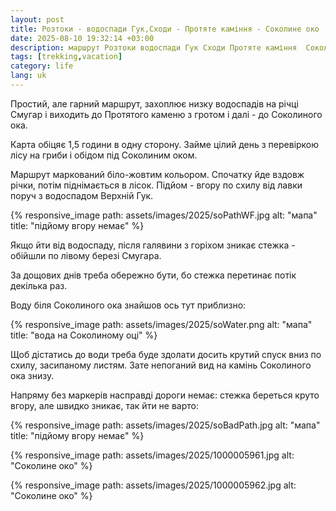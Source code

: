 ```yaml
---
layout: post
title: Розтоки - водоспади Гук,Сходи - Протяте каміння - Соколине око
date: 2025-08-10 19:32:14 +03:00
description: маршрут Розтоки водоспади Гук Сходи Протяте каміння  Соколине око Карпати
tags: [trekking,vacation]
category: life
lang: uk
---
```


Простий, але гарний маршрут, захоплює низку водоспадів на річці Смугар і виходить до Протятого каменю з гротом і далі - до Соколиного ока.

Карта обіцяє 1,5 години в одну сторону.
Займе цілий день з перевіркою лісу на гриби і обідом під Соколиним оком.

Маршрут маркований біло-жовтим кольором. 
Спочатку йде вздовж річки, потім піднімається в лісок.
Підйом - вгору по схилу від лавки поруч з водоспадом Верхній Гук.

{% responsive_image path: assets/images/2025/soPathWF.jpg alt: "мапа" title: "підйому вгору немає" %}

Якщо йти від водоспаду, після галявини з горіхом зникає стежка - обійшли по лівому березі Смугара.

За дощових днів треба обережно бути, бо стежка перетинає потік декілька раз.

Воду біля Соколиного ока знайшов ось тут приблизно:

{% responsive_image path: assets/images/2025/soWater.png alt: "мапа" title: "вода на Соколиному оці" %}

Щоб дістатись до води треба буде здолати досить крутий спуск вниз по схилу, засипаному листям.
Зате непоганий вид на камінь Соколиного ока знизу.

Напряму без маркерів насправді дороги немає: стежка береться круто вгору, але швидко зникає, так йти не варто:

{% responsive_image path: assets/images/2025/soBadPath.jpg alt: "мапа" title: "підйому вгору немає" %}

{% responsive_image path: assets/images/2025/1000005961.jpg alt: "Соколине око" %}

{% responsive_image path: assets/images/2025/1000005962.jpg alt: "Соколине око" %}
